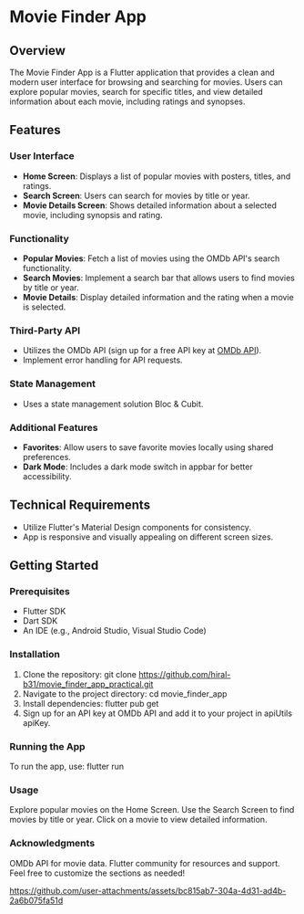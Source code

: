 # Movie Finder App

## Overview

The Movie Finder App is a Flutter application that provides a clean and modern user interface for browsing and searching for movies. Users can explore popular movies, search for specific titles, and view detailed information about each movie, including ratings and synopses.

## Features

### User Interface
- **Home Screen**: Displays a list of popular movies with posters, titles, and ratings.
- **Search Screen**: Users can search for movies by title or year.
- **Movie Details Screen**: Shows detailed information about a selected movie, including synopsis and rating.

### Functionality
- **Popular Movies**: Fetch a list of movies using the OMDb API's search functionality.
- **Search Movies**: Implement a search bar that allows users to find movies by title or year.
- **Movie Details**: Display detailed information and the rating when a movie is selected.

### Third-Party API
- Utilizes the OMDb API (sign up for a free API key at [OMDb API](http://www.omdbapi.com/)).
- Implement error handling for API requests.

### State Management
- Uses a state management solution Bloc & Cubit.

### Additional Features
- **Favorites**: Allow users to save favorite movies locally using shared preferences.
- **Dark Mode**: Includes a dark mode switch in appbar for better accessibility.

## Technical Requirements
- Utilize Flutter's Material Design components for consistency.
- App is responsive and visually appealing on different screen sizes.

## Getting Started

### Prerequisites
- Flutter SDK
- Dart SDK
- An IDE (e.g., Android Studio, Visual Studio Code)

### Installation
1. Clone the repository:
   git clone https://github.com/hiral-b31/movie_finder_app_practical.git
2. Navigate to the project directory:
   cd movie_finder_app
3. Install dependencies:
   flutter pub get
4. Sign up for an API key at OMDb API and add it to your project in apiUtils apiKey. 

### Running the App
   To run the app, use:
   flutter run
### Usage
Explore popular movies on the Home Screen.
Use the Search Screen to find movies by title or year.
Click on a movie to view detailed information.

### Acknowledgments
OMDb API for movie data.
Flutter community for resources and support.
   Feel free to customize the sections as needed!

   

https://github.com/user-attachments/assets/bc815ab7-304a-4d31-ad4b-2a6b075fa51d


